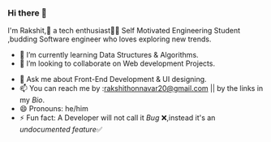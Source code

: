 ### Hi there 👋
I'm Rakshit,👋 a tech enthusiast👨‍💻 
Self Motivated Engineering Student ,budding Software engineer who loves exploring new trends.  

 <!--- 🔭 I’m currently working on ...-->
- 🌱 I’m currently learning Data Structures & Algorithms.
- 👯 I’m looking to collaborate on Web development Projects.
 <!--- --🤔 I’m looking for help with ...-->
- 💬 Ask me about Front-End Development & UI designing.
- 📫 You can reach me by :rakshithonnavar20@gmail.com || by the links in my *Bio*.
- 😄 Pronouns: he/him
- ⚡ Fun fact: A Developer will not call it *Bug* ❌,instead it's an *undocumented feature*✅

